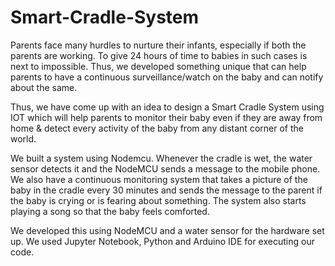 # Smart-Cradle-System

Parents face many hurdles to nurture their infants, especially if both the parents are working. To
give 24 hours of time to babies in such cases is next to impossible. Thus, we developed
something unique that can help parents to have a continuous surveillance/watch on the baby and
can notify about the same.

Thus, we have come up with an idea to design a Smart Cradle System using IOT which will help
parents to monitor their baby even if they are away from home & detect every activity of the
baby from any distant corner of the world.

We built a system using Nodemcu. Whenever the cradle is wet, the water sensor detects it
and the NodeMCU sends a message to the mobile phone. We also have a continuous monitoring
system that takes a picture of the baby in the cradle every 30 minutes and sends the message to
the parent if the baby is crying or is fearing about something. The system also starts playing a
song so that the baby feels comforted.

We developed this using NodeMCU and a water sensor for the hardware set up. We used
Jupyter Notebook, Python and Arduino IDE for executing our code.
